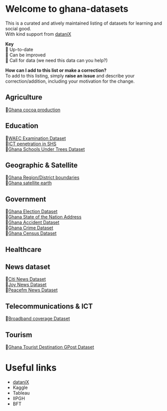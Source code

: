 # Welcome to ghana-datasets
This is a curated and atively maintained listing of datasets for learning and social good.  
With kind support from [dataniX](www.datanix.co.uk/blog)

**Key**  
:large_blue_circle: Up-to-date  
:seedling: Can be improved  
:red_circle: Call for data (we need this data can you help?)  



**How can I add to this list or make a correction?**  
To add to this listing, simply **raise an issue** and describe your correction/addition, including your motivation for the change.  


## Agriculture  
:red_circle:<a href="https://www.datanix.co.uk/blog" target ="_blank" title ="Ghana annual Cocoa Production since 1900">Ghana cocoa production<a>  

## Education  
:red_circle:<a href="https://www.datanix.co.uk/blog" target ="_blank" title ="WAEC results dataset from 2010">WAEC Examination Dataset<a>  
:red_circle:<a href="https://www.datanix.co.uk/blog" target ="_blank" title ="Explore the availability of ICT labs in SHS for computer training">ICT penetration in SHS<a>  
:red_circle:<a href="https://www.datanix.co.uk/blog" target ="_blank" title ="Schools under trees over time">Ghana Schools Under Trees Dataset<a>  

## Geographic & Satellite  
:red_circle:<a href="https://www.datanix.co.uk/blog" target ="_blank" title ="Ghana Boundary dataset for mapping">Ghana Region/District boundaries<a>  
:red_circle:<a href="https://www.datanix.co.uk/blog" target ="_blank" title ="Ghana satellite imagery from 2000">Ghana satellite earth<a>  
  
## Government  
:seedling:<a href="https://www.datanix.co.uk/blog" target ="_blank" title ="Ghana Parliamentry & Presidential election results from 1992">Ghana Election Dataset<a>  
:large_blue_circle:<a href="https://www.datanix.co.uk/blog" target ="_blank" title ="Ghana State of The Nation address from 2000">Ghana State of the Nation Address<a>  
:red_circle:<a href="https://www.datanix.co.uk/blog" target ="_blank" title ="Ghana Road accident fatalities and locations">Ghana Accident Dataset<a>   
:red_circle:<a href="https://www.datanix.co.uk/blog" target ="_blank" title ="Ghana crimes by location">Ghana Crime Dataset<a>  
:red_circle:<a href="https://www.datanix.co.uk/blog" target ="_blank" title ="The 2010 Ghana census">Ghana Census Dataset<a>   

  
## Healthcare 

## News dataset  
:red_circle:<a href="https://www.datanix.co.uk/blog" target ="_blank" title ="Citi News stories from 2012">Citi News Dataset<a>  
:red_circle:<a href="https://www.datanix.co.uk/blog" target ="_blank" title ="Joy News stories from 2010">Joy News Dataset<a>  
:red_circle:<a href="https://www.datanix.co.uk/blog" target ="_blank" title ="Peacefm News stories from 2012">Peacefm News Dataset<a>  

## Telecommunications & ICT  
:red_circle:<a href="https://www.datanix.co.uk/blog" target ="_blank" title ="Coverage of Fixed & Mobile Broadband in Ghana">Broadband coverage Dataset<a>


## Tourism  
:red_circle:<a href="https://www.datanix.co.uk/blog" target ="_blank" title ="Dataset of GPS Location and GPOST address fo interesting tourist locations is Ghana">Ghana Tourist Destination GPost Dataset<a>  


# Useful links
- [dataniX](www.datanix.co.uk/blog) 
- Kaggle
- Tableau
- IIPGH
- BFT
   
